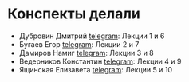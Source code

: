# Конспекты делали
* Дубровин Дмитрий [telegram](https://t.me/ddubrovin): Лекции 1 и 6
* Бугаев Егор [telegram](https://t.me/TempestE7): Лекции 2 и 7
* Дамиров Намиг [telegram](https://t.me/NDamirov): Лекции 3 и 8
* Ведерников Константин [telegram](https://t.me/kostya0aytsok): Лекции 4 и 9
* Ящинская Елизавета [telegram](https://t.me/Elizkaveta): Лекции 5 и 10